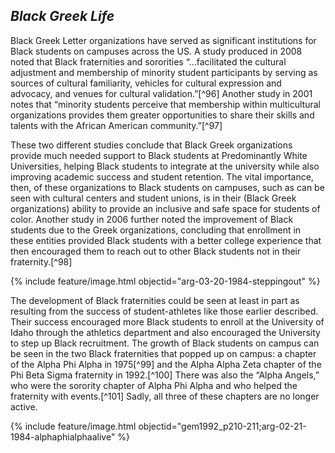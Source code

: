## _Black Greek Life_ ## 

Black Greek Letter organizations have served as significant institutions for Black students on campuses across the US. A study produced in 2008 noted that Black fraternities and sororities “...facilitated the cultural adjustment and membership of minority student participants by serving as sources of cultural familiarity, vehicles for cultural expression and advocacy, and venues for cultural validation.”[^96] Another study in 2001 notes that “minority students perceive that membership within multicultural organizations provides them greater opportunities to share their skills and talents with the African American community.”[^97]  

These two different studies conclude that Black Greek organizations provide much needed support to Black students at Predominantly White Universities, helping Black students to integrate at the university while also improving academic success and student retention. The vital importance, then, of these organizations to Black students on campuses, such as can be seen with cultural centers and student unions, is in their (Black Greek organizations) ability to provide an inclusive and safe space for students of color. Another study in 2006 further noted the improvement of Black students due to the Greek organizations, concluding that enrollment in these entities provided Black students with a better college experience that then encouraged them to reach out to other Black students not in their fraternity.[^98]

{% include feature/image.html objectid="arg-03-20-1984-steppingout" %}

The development of Black fraternities could be seen at least in part as resulting from the success of student-athletes like those earlier described.  Their success encouraged more Black students to enroll at the University of Idaho through the athletics department and also encouraged the University to step up Black recruitment. The growth of Black students on campus can be seen in the two Black fraternities that popped up on campus: a chapter of the Alpha Phi Alpha in 1975[^99] and the Alpha Alpha Zeta chapter of the Phi Beta Sigma fraternity in 1992.[^100] There was also the “Alpha Angels,” who were the sorority chapter of Alpha Phi Alpha and who helped the fraternity with events.[^101] Sadly, all three of these chapters are no longer active. 

{% include feature/image.html objectid="gem1992_p210-211;arg-02-21-1984-alphaphialphaalive" %}